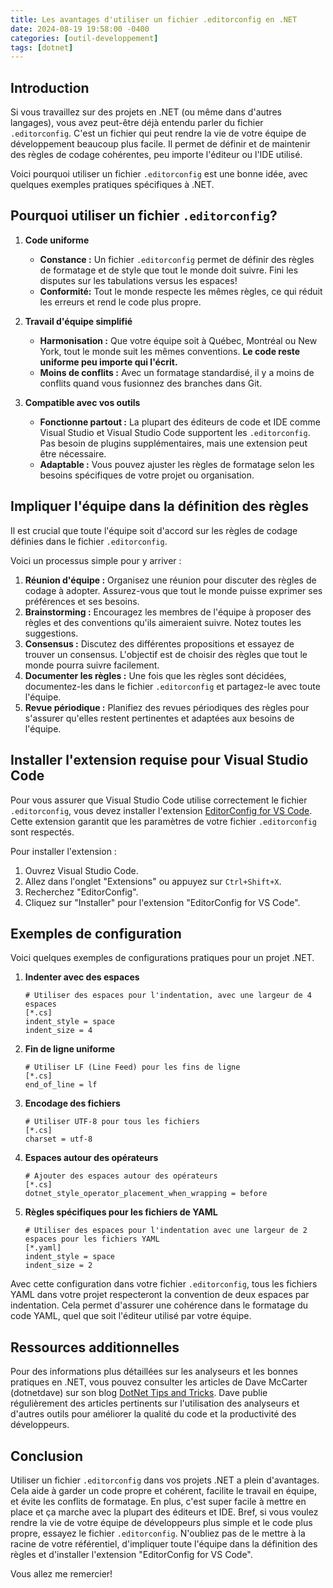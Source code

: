 ```yaml
---
title: Les avantages d'utiliser un fichier .editorconfig en .NET
date: 2024-08-19 19:58:00 -0400
categories: [outil-developpement]
tags: [dotnet]
---
```


## Introduction

Si vous travaillez sur des projets en .NET (ou même dans d'autres langages), vous avez peut-être déjà entendu parler du fichier `.editorconfig`. C'est un fichier qui peut rendre la vie de votre équipe de développement beaucoup plus facile. Il permet de définir et de maintenir des règles de codage cohérentes, peu importe l'éditeur ou l'IDE utilisé.

Voici pourquoi utiliser un fichier `.editorconfig` est une bonne idée, avec quelques exemples pratiques spécifiques à .NET.

## Pourquoi utiliser un fichier `.editorconfig`?

1. **Code uniforme**
   - **Constance :** Un fichier `.editorconfig` permet de définir des règles de formatage et de style que tout le monde doit suivre. Fini les disputes sur les tabulations versus les espaces!
   - **Conformité:** Tout le monde respecte les mêmes règles, ce qui réduit les erreurs et rend le code plus propre.

2. **Travail d'équipe simplifié**
   - **Harmonisation :** Que votre équipe soit à Québec, Montréal ou New York, tout le monde suit les mêmes conventions. **Le code reste uniforme peu importe qui l'écrit.**
   - **Moins de conflits :** Avec un formatage standardisé, il y a moins de conflits quand vous fusionnez des branches dans Git.

3. **Compatible avec vos outils**
   - **Fonctionne partout :** La plupart des éditeurs de code et IDE comme Visual Studio et Visual Studio Code supportent les `.editorconfig`. Pas besoin de plugins supplémentaires, mais une extension peut être nécessaire.
   - **Adaptable :** Vous pouvez ajuster les règles de formatage selon les besoins spécifiques de votre projet ou organisation.

## Impliquer l'équipe dans la définition des règles

Il est crucial que toute l'équipe soit d'accord sur les règles de codage définies dans le fichier `.editorconfig`.

Voici un processus simple pour y arriver :

1. **Réunion d'équipe :** Organisez une réunion pour discuter des règles de codage à adopter. Assurez-vous que tout le monde puisse exprimer ses préférences et ses besoins.
2. **Brainstorming :** Encouragez les membres de l'équipe à proposer des règles et des conventions qu'ils aimeraient suivre. Notez toutes les suggestions.
3. **Consensus :** Discutez des différentes propositions et essayez de trouver un consensus. L'objectif est de choisir des règles que tout le monde pourra suivre facilement.
4. **Documenter les règles :** Une fois que les règles sont décidées, documentez-les dans le fichier `.editorconfig` et partagez-le avec toute l'équipe.
5. **Revue périodique :** Planifiez des revues périodiques des règles pour s'assurer qu'elles restent pertinentes et adaptées aux besoins de l'équipe.

## Installer l'extension requise pour Visual Studio Code

Pour vous assurer que Visual Studio Code utilise correctement le fichier `.editorconfig`, vous devez installer l'extension [EditorConfig for VS Code](https://marketplace.visualstudio.com/items?itemName=EditorConfig.EditorConfig). Cette extension garantit que les paramètres de votre fichier `.editorconfig` sont respectés.

Pour installer l'extension :

1. Ouvrez Visual Studio Code.
2. Allez dans l'onglet "Extensions" ou appuyez sur `Ctrl+Shift+X`.
3. Recherchez "EditorConfig".
4. Cliquez sur "Installer" pour l'extension "EditorConfig for VS Code".

## Exemples de configuration

Voici quelques exemples de configurations pratiques pour un projet .NET.

1. **Indenter avec des espaces**

   ``` editorconfig
   # Utiliser des espaces pour l'indentation, avec une largeur de 4 espaces
   [*.cs]
   indent_style = space
   indent_size = 4
   ```

2. **Fin de ligne uniforme**

   ``` editorconfig
   # Utiliser LF (Line Feed) pour les fins de ligne
   [*.cs]
   end_of_line = lf
   ```

3. **Encodage des fichiers**

   ``` editorconfig
   # Utiliser UTF-8 pour tous les fichiers
   [*.cs]
   charset = utf-8
   ```

4. **Espaces autour des opérateurs**

   ``` editorconfig
   # Ajouter des espaces autour des opérateurs
   [*.cs]
   dotnet_style_operator_placement_when_wrapping = before
   ```

5. **Règles spécifiques pour les fichiers de YAML**

   ``` editorconfig
   # Utiliser des espaces pour l'indentation avec une largeur de 2 espaces pour les fichiers YAML
   [*.yaml]
   indent_style = space
   indent_size = 2
   ```

Avec cette configuration dans votre fichier `.editorconfig`, tous les fichiers YAML dans votre projet respecteront la convention de deux espaces par indentation. Cela permet d'assurer une cohérence dans le formatage du code YAML, quel que soit l'éditeur utilisé par votre équipe.

## Ressources additionnelles

Pour des informations plus détaillées sur les analyseurs et les bonnes pratiques en .NET, vous pouvez consulter les articles de Dave McCarter (dotnetdave) sur son blog [DotNet Tips and Tricks](https://dotnettips.wordpress.com/). Dave publie régulièrement des articles pertinents sur l'utilisation des analyseurs et d'autres outils pour améliorer la qualité du code et la productivité des développeurs.

## Conclusion

Utiliser un fichier `.editorconfig` dans vos projets .NET a plein d'avantages. Cela aide à garder un code propre et cohérent, facilite le travail en équipe, et évite les conflits de formatage. En plus, c'est super facile à mettre en place et ça marche avec la plupart des éditeurs et IDE. Bref, si vous voulez rendre la vie de votre équipe de développeurs plus simple et le code plus propre, essayez le fichier `.editorconfig`. N'oubliez pas de le mettre à la racine de votre référentiel, d'impliquer toute l'équipe dans la définition des règles et d'installer l'extension "EditorConfig for VS Code".

Vous allez me remercier!
